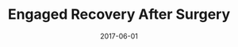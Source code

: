 ---
title: 'Engaged Recovery After Surgery'
date: 2017-06-01
area: complete
subdomain: Surgery
status: Complete
authors:
  - 
    authorimage: /images/uploads/kat.jpg
    authorname: Kathleen Lee, MD
    authorrole: Clinical Lead
  - 
    authorimage: /images/team/neda.jpg
    authorname: Neda Khan, BS
    authorrole: Implementation Lead
summary: >
  Text messages sent to patients post-surgery to help with recovery. These text messages are sent over the course of 7-10 days depending on the type of procedure. The text content is tailored to reminding patients on how to clean wounds, drink fluids to stay hydrated, and inform them of any dietary restrictions in place after surgery.
features:
  - feature: 'SMS Conversations'  
  - feature: 'EHR integration'
results:
  - result: Patient compliance increased to 90+% 
  - result: Readmission reduction of 50-85%
  - result: Length of stay reduction of 20-30%
condition: Surgery
intervention: SMS Conversations 
outcome: Reduced re-admissions and increased patient satisfaction
dedicatedpage: false
label: Standard of Care 
image: 
solution_area: Surgery Solutions
---